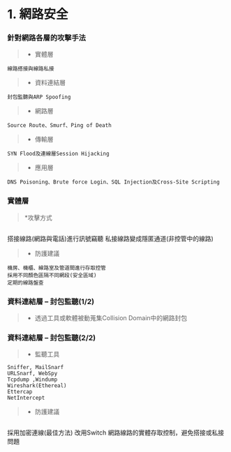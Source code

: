# 1. 網路安全
### 針對網路各層的攻擊手法
>* 實體層
```
線路搭接與線路私接
```
>* 資料連結層
```
封包監聽與ARP Spoofing
```
>* 網路層
```
Source Route、Smurf、Ping of Death 
```
>* 傳輸層
```
SYN Flood及連線層Session Hijacking
```
>* 應用層
```
DNS Poisoning、Brute force Login、SQL Injection及Cross-Site Scripting
```

### 實體層
>*攻擊方式
```
```
搭接線路(網路與電話)進行訊號竊聽
私接線路變成隱匿通道(非控管中的線路)
>* 防護建議
```
機房、機櫃、線路室及管道間進行存取控管
採用不同顏色區隔不同網段(安全區域)
定期的線路盤查
```
### 資料連結層 – 封包監聽(1/2)
>* 透過工具或軟體被動蒐集Collision Domain中的網路封包
### 資料連結層 – 封包監聽(2/2)
>* 監聽工具
```
Sniffer, MailSnarf
URLSnarf, WebSpy
Tcpdump ,Windump
Wireshark(Ethereal)
Ettercap
NetIntercept
```
>* 防護建議
```
```
採用加密連線(最佳方法)
改用Switch
網路線路的實體存取控制，避免搭接或私接問題
```
